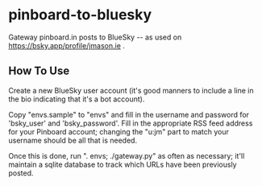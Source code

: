 # pinboard-to-bluesky

Gateway pinboard.in posts to BlueSky -- as used on https://bsky.app/profile/jmason.ie .

## How To Use

Create a new BlueSky user account (it's good manners to include a line in the bio indicating that
it's a bot account).

Copy "envs.sample" to "envs" and fill in the username and password for 'bsky_user'
and 'bsky_password'. Fill in the appropriate RSS feed address for your Pinboard account;
changing the "u:jm" part to match your username should be all that is needed.

Once this is done, run ". envs; ./gateway.py" as often as necessary; it'll maintain a sqlite
database to track which URLs have been previously posted.

